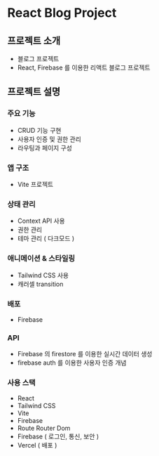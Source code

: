 # React Blog Project

## 프로젝트 소개

- 블로그 프로젝트
- React, Firebase 를 이용한 리액트 블로그 프로젝트

## 프로젝트 설명

### 주요 기능

- CRUD 기능 구현
- 사용자 인증 및 권한 관리
- 라우팅과 페이지 구성

### 앱 구조

- Vite 프로젝트

### 상태 관리

- Context API 사용
- 권한 관리
- 테마 관리 ( 다크모드 )

### 애니메이션 & 스타일링

- Tailwind CSS 사용
- 캐러셀 transition

### 배포

- Firebase

### API

- Firebase 의 firestore 를 이용한 실시간 데이터 생성
- firebase auth 를 이용한 사용자 인증 개념

### 사용 스택

- React
- Tailwind CSS
- Vite
- Firebase
- Route Router Dom
- Firebase ( 로그인, 통신, 보안 )
- Vercel ( 배포 )
